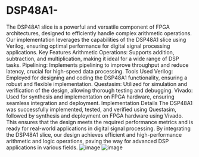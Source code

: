 # DSP48A1-
The DSP48A1 slice is a powerful and versatile component of FPGA architectures, designed to efficiently handle complex arithmetic operations. Our implementation leverages the capabilities of the DSP48A1 slice using Verilog, ensuring optimal performance for digital signal processing applications.
Key Features
Arithmetic Operations: Supports addition, subtraction, and multiplication, making it ideal for a wide range of DSP tasks.
Pipelining: Implements pipelining to improve throughput and reduce latency, crucial for high-speed data processing.
Tools Used
Verilog: Employed for designing and coding the DSP48A1 functionality, ensuring a robust and flexible implementation.
Questasim: Utilized for simulation and verification of the design, allowing thorough testing and debugging.
Vivado: Used for synthesis and implementation on FPGA hardware, ensuring seamless integration and deployment.
Implementation Details
The DSP48A1 was successfully implemented, tested, and verified using Questasim, followed by synthesis and deployment on FPGA hardware using Vivado. This ensures that the design meets the required performance metrics and is ready for real-world applications in digital signal processing.
By integrating the DSP48A1 slice, our design achieves efficient and high-performance arithmetic and logic operations, paving the way for advanced DSP applications in various fields.
![image](https://github.com/user-attachments/assets/dc84f1a4-ef90-4c57-b750-3668cdbe76e3)
![image](https://github.com/user-attachments/assets/7ce22bf0-4f28-4eb4-8f93-d0ad540d05bc)
